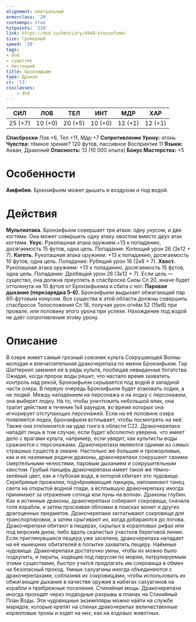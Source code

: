 ```yaml
---
alignment: нейтральный
armorclass: '20'
customnpc: true
hitpoints: '220'
link: https://dnd.su/bestiary/4940-bronzefume/
size: Громадный
speed: '20'
tags:
- dnd
- существо
- бестиарий
title: Бронзифьюм
type: Дракон
cr: '13'
cssclasses:
    - dnd
---
```



| СИЛ | ЛОВ | ТЕЛ | ИНТ | МДР | ХАР |
|---|---|---|---|---|---|
| 25 (+7) | 10 (+0) | 20 (+5) | 10 (+0) | 12 (+1) | 12 (+1) |
**Спасброски** Лов +6, Тел +11, Мдр +7
**Сопротивление Урону:** огонь
**Чувства:** тёмное зрение? 120 футов, пассивное Восприятие 11
**Языки:** Акван, Драконий
**Опасность:** 13 (10 000 опыта)
**Бонус Мастерства:** +5


# Особенности
**Амфибия.** Бронзифьюм может дышать и воздухом и под водой.


# Действия
**Мультиатака.** Бронзифьюм совершает три атаки: одну укусом, и две когтями. Она может совершить одну атаку хвостом вместо двух атак когтями.
**Укус.** Рукопашная атака оружием:+13 к попаданию, досягаемость 15 футов, одна цель. Попадание: Колющий урон 26 (3к12 + 7).
**Коготь.** Рукопашная атака оружием: +13 к попаданию, досягаемость 10 футов, одна цель. Попадание: Рубящий урон 16 (2к8 + 7).
**Хвост.** Рукопашная атака оружием: +13 к попаданию, досягаемость 15 футов, одна цель. Попадание: Дробящий урон 26 (3к12 + 7). Если цель — существо, она должна преуспеть в спасброске Силы Сл 20, иначе будет оттолкнута на 10 футов от Бронзифьюма и сбита с ног.
**Паровое дыхание (перезарядка 5–6).** Бронзифьюм выдыхает обжигающий пар 60-футовым конусом. Все существа в этой области должны совершить спасбросок Телосложения Сл 18, получая урон огнём 52 (15к6) при провале, или половину этого урона при успехе. Нахождение под водой не даёт сопротивления этому урону.


# Описание
В озере живет самый грозный союзник культа Сокрушающей Волны: молодая и впечатлительная дракочерепаха по имени Бронзифьюм. Гар Шаттеркил заманил её в ряды культа, пообещав невиданные богатства. Ожидая, когда пророк воды решит, что настало время захватить контроль над рекой, Бронзифьюм скрывается под водой в западной части озера. В первую очередь Бронзифьюм будет атаковать лодки, а не людей. Между нападением на персона­жа и на лодку с персонажем, она выберет лодку. На то, чтобы уничтожить небольшой ялик, она тратит действия в течение 1к4 раундов, во время которых она игнорирует отступающих персонажей. Если на её половине озера появляется лодка, Бронзифьюм всплывает, чтобы посмотреть на неё. Также она откликнется на удар гонга в области С22. Дракочерепаха нападёт лишь в том случае, если будет абсолютно уверена, что имеет дело с врагами культа, например, если увидит, как куль­тисты воды сражаются с персонажами. Дракочерепахи являются одними из самых страшных существ в океане. Настолько же большие и прожорливые, как и их наземные родичи драконы, дракочерепахи сокрушают своими смертельными челюстями, паровым дыханием и сокрушительным хвостом. Грубый панцирь дракочерепахи имеет такой же тёмно-зелёный цвет, как и глубокая вода, в которой обитает это чудовище. Серебряные прожилки, подчёркивающие панцирь, напоминают танец света на открытой водной глади, а всплывшую дракочерепаху иногда принимают за отражение солнца или луны на волнах. Драконы глубин. Как и истинные драконы, дракочерепахи собирают сокровища, сначала топя корабли, и затем просеивая обломки в поисках монет и других драгоценных предметов. Дракочерепахи заглатывают сокровища для транспортировки, а затем срыгивают их, когда добираются до логова. Дракочерепахи обитают в пещерах, скрытых в коралловых рифах или под морским дном, либо вдоль скалистых участков береговой линии. Если приглянувшаяся пещера уже заселена, дракочерепаха нападает на её нынешних обитателей в попытке захватить пещеру. Наёмные чудовища. Дракочерепахи достаточно умны, чтобы их можно было подкупить, и пираты, ходящие под парусом по морям, патрулируемым этими существами, быстро учатся предлагать им сокровища в обмен на безопасный проход. Умные сахуагины иногда объединяются с дракочерепахами, соблазняя их сокровищами, чтобы использовать их обжигающее дыхание в качестве оружия в набегах сахуагинов на корабли и прибрежные поселения. Стихийная мощь. Дракочерепахи иногда проходят через подводные разрывы в планах на Стихийный План Воды. Эти чудовищные экземпляры можно найти на службе маридов, которые крепят на спинах дракочерепах величественные коралловые троны и ездят на них, как на ездовых животных.